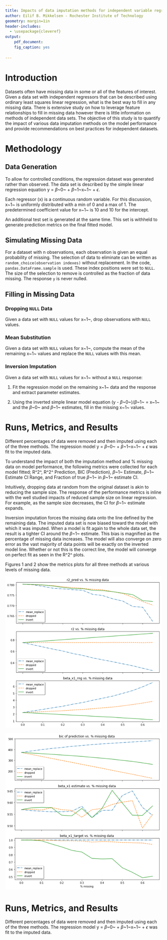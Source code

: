 ```yaml
---
title: Impacts of data imputation methods for independent variable regression modeling
author: Eilif B. Mikkelsen - Rochester Institute of Technology
geometry: margin=1in
header-includes:
  - \usepackage{cleveref}
output:
    pdf_document:
    fig_caption: yes
    
---
```



# Introduction
Datasets often have missing data in some or all of the features of interest. Given a data set with independent regressors
 that can be described using ordinary least squares linear regression, what is the best way to fill in any missing data. 
There is extensive study on how to leverage feature relationships to fill in missing data however there is little information
on methods of independent data sets. The objective of this study is to quantify the impact of various data imputation 
methods on the model performance and provide recommendations on best practices for independent datasets. 


# Methodology
## Data Generation

To allow for controlled conditions, the regression dataset was generated rather than observed. 
The data set is described by the simple linear regression equation 
y = $\beta$~0~ + $\beta$~1~x~1~ + $\epsilon$.


Each regressor (x) is a continuous random variable. For this discussion, x~1~ is uniformly
distributed with a min of 0 and a max of 1. The predetermined coefficient value for x~1~ is 10 and 
10 for the intercept.

An additional test set is generated at the same time. This set is withheld to generate prediction metrics 
on the final fitted model. 

## Simulating Missing Data

For a dataset with n observations, each observation is given an equal probability of missing. 
The selection of data to eliminate can be written as `random_choice(observation indexes)` without replacement. In the code, 
`pandas.DataFrame.sample` is used. These index positions were set to `NULL`. The size of
the selection to remove is controlled as the fraction of data missing. The response `y` is never
nulled.

## Filling in Missing Data

### Dropping `NULL` Data
Given a data set with `NULL` values for x~1~, drop observations with `NULL` values. 

### Mean Substitution
Given a data set with `NULL` values for x~1~, compute the mean of the remaining x~1~ values and replace the
`NULL` values with this mean.

### Inversion Imputation

Given a data set with `NULL` values for x~1~ without a `NULL` response:

1. Fit the regression model on
the remaining x~1~ data and the response and extract parameter estimates.

2. Using the inverted simple linear model equation (y - $\beta$~0~)/$\beta$~1~ = x~1~ and the
$\beta$~0~ and $\beta$~1~ estimates, fill in the missing x~1~ values. 


# Runs, Metrics, and Results

Different percentages of data were removed and then imputed using each of the three methods. The regression model
y = $\beta$~0~ + $\beta$~1~x~1~ + $\epsilon$ was fit to the imputed data. 

To understand the impact of both the imputation method and % missing data on model performance, the following metrics were collected for each model fitted;
R^2^, R^2^ Prediction, BIC (Prediction), $\beta$~1~ Estimate, $\beta$~1~ Estimate CI Range, 
and Fraction of true $\beta$~1~ in $\beta$~1~ estimate CI.

Intuitively, dropping data at random from the original dataset is akin to reducing the sample size. The response of 
the performance metrics is inline with the well studied impacts of reduced sample size on linear regression. For example,
as the sample size decreases, the CI for $\beta$~1~ estimate expands.

Inversion imputation forces the missing data onto the line defined by the remaining data. The imputed data set is now biased 
toward the model with which it was imputed. When a model is fit again to the whole data set, the result is a 
tighter CI around the $\beta$~1~ estimate. This bias is magnified as the percentage of missing data increases. The model will
also converge on zero error as the vast majority of data points will be exactly on the inverted model line. Whether or
not this is the correct line, the model will converge on perfect fit as seen in the R^2^ plots.

Figures 1 and 2 show the metrics plots for all three methods at various levels of missing data.

![R^2^ predicted, R^2^, and $\beta$~1~ range\label{lol1}](current_graphs1.png)

![BIC, $\beta$~1~ Estimate, Fraction correct $\beta$~1~ estimate in CI](current_graphs2.png)





# Runs, Metrics, and Results

Different percentages of data were removed and then imputed using each of the three methods. The regression model
y = $\beta$~0~ + $\beta$~1~x~1~ + $\epsilon$ was fit to the imputed data. 

